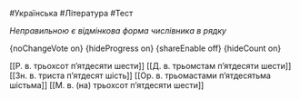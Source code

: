 #Українська #Література #Тест

*Неправильною є відмінкова форма числівника в рядку*

{noChangeVote on}
{hideProgress on}
{shareEnable off}
{hideCount on}

[[Р. в. трьохсот п’ятдесяти шести]]
[[Д. в. трьомстам п’ятдесяти шести]]
[[Зн. в. триста п’ятдесят шість]]
[[Ор. в. трьомастами п’ятдесятьма шістьма]]
[[М. в. (на) трьохсот п’ятдесяти шести]]
